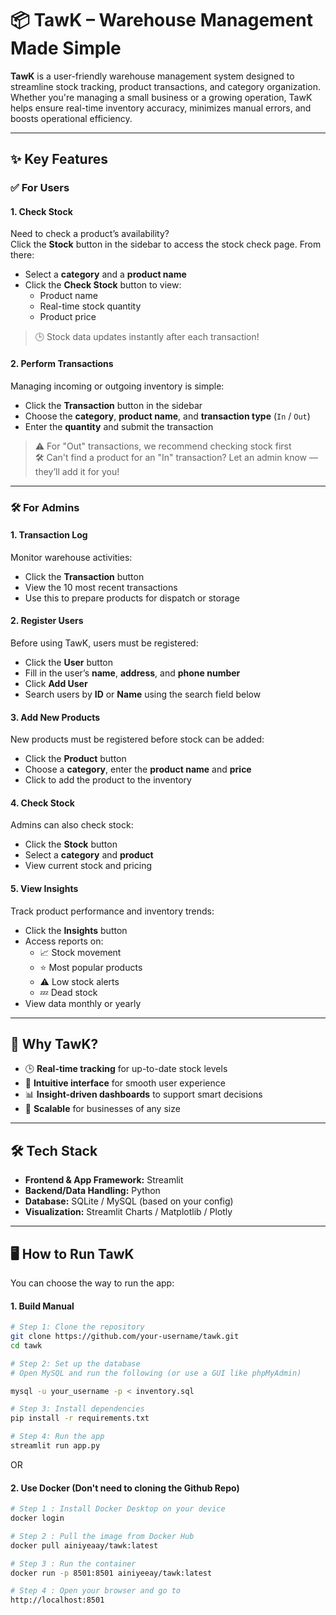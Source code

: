 # 📦 TawK – Warehouse Management Made Simple

**TawK** is a user-friendly warehouse management system designed to streamline stock tracking, product transactions, and category organization. Whether you're managing a small business or a growing operation, TawK helps ensure real-time inventory accuracy, minimizes manual errors, and boosts operational efficiency.

---

## ✨ Key Features

### ✅ For Users

#### 1. **Check Stock**
Need to check a product’s availability?  
Click the **Stock** button in the sidebar to access the stock check page. From there:

- Select a **category** and a **product name**
- Click the **Check Stock** button to view:
  - Product name
  - Real-time stock quantity
  - Product price

> 🕒 Stock data updates instantly after each transaction!

#### 2. **Perform Transactions**
Managing incoming or outgoing inventory is simple:

- Click the **Transaction** button in the sidebar
- Choose the **category**, **product name**, and **transaction type** (`In` / `Out`)
- Enter the **quantity** and submit the transaction

> ⚠️ For "Out" transactions, we recommend checking stock first  
> 🛠 Can't find a product for an "In" transaction? Let an admin know — they’ll add it for you!

---

### 🛠 For Admins

#### 1. **Transaction Log**
Monitor warehouse activities:

- Click the **Transaction** button
- View the 10 most recent transactions
- Use this to prepare products for dispatch or storage

#### 2. **Register Users**
Before using TawK, users must be registered:

- Click the **User** button
- Fill in the user’s **name**, **address**, and **phone number**
- Click **Add User**
- Search users by **ID** or **Name** using the search field below

#### 3. **Add New Products**
New products must be registered before stock can be added:

- Click the **Product** button
- Choose a **category**, enter the **product name** and **price**
- Click to add the product to the inventory

#### 4. **Check Stock**
Admins can also check stock:

- Click the **Stock** button
- Select a **category** and **product**
- View current stock and pricing

#### 5. **View Insights**
Track product performance and inventory trends:

- Click the **Insights** button
- Access reports on:
  - 📈 Stock movement
  - ⭐ Most popular products
  - ⚠️ Low stock alerts
  - 💤 Dead stock
- View data monthly or yearly

---

## 🚀 Why TawK?

- 🕒 **Real-time tracking** for up-to-date stock levels
- 🧭 **Intuitive interface** for smooth user experience
- 📊 **Insight-driven dashboards** to support smart decisions
- 🌱 **Scalable** for businesses of any size

---

## 🛠 Tech Stack

- **Frontend & App Framework:** Streamlit
- **Backend/Data Handling:** Python
- **Database:** SQLite / MySQL (based on your config)
- **Visualization:** Streamlit Charts / Matplotlib / Plotly

---

## 🖥️ How to Run TawK
You can choose the way to run the app:

#### 1. Build Manual
```bash
# Step 1: Clone the repository
git clone https://github.com/your-username/tawk.git
cd tawk

# Step 2: Set up the database
# Open MySQL and run the following (or use a GUI like phpMyAdmin)

mysql -u your_username -p < inventory.sql

# Step 3: Install dependencies
pip install -r requirements.txt

# Step 4: Run the app
streamlit run app.py
```
OR

#### 2. Use Docker (Don't need to cloning the Github Repo)
```bash
# Step 1 : Install Docker Desktop on your device
docker login

# Step 2 : Pull the image from Docker Hub
docker pull ainiyeaay/tawk:latest

# Step 3 : Run the container
docker run -p 8501:8501 ainiyeeay/tawk:latest

# Step 4 : Open your browser and go to
http://localhost:8501
```
